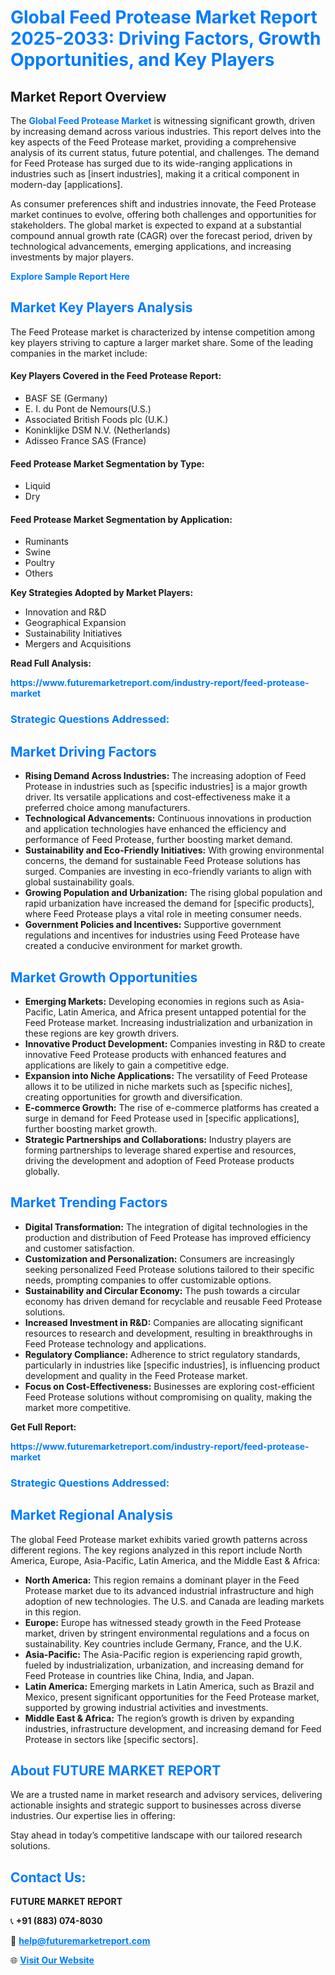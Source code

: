 <h1 style="color: #007BFF;">Global Feed Protease Market Report 2025-2033: Driving Factors, Growth Opportunities, and Key Players</h1>

<section id="overview">
<h2>Market Report Overview</h2>
<p>The <a href="https://www.futuremarketreport.com/industry-report/feed-protease-market" style="color: #007BFF; text-decoration: none;"><strong>Global Feed Protease Market</strong></a> is witnessing significant growth, driven by increasing demand across various industries. This report delves into the key aspects of the Feed Protease market, providing a comprehensive analysis of its current status, future potential, and challenges. The demand for Feed Protease has surged due to its wide-ranging applications in industries such as [insert industries], making it a critical component in modern-day [applications].</p>
<p>As consumer preferences shift and industries innovate, the Feed Protease market continues to evolve, offering both challenges and opportunities for stakeholders. The global market is expected to expand at a substantial compound annual growth rate (CAGR) over the forecast period, driven by technological advancements, emerging applications, and increasing investments by major players.</p>
</section>

<section id="overview">
<p><a href="https://www.futuremarketreport.com/request-sample/reportId=37108" style="color: #007BFF; text-decoration: none;"><strong>Explore Sample Report Here</strong></a></p>
</section>

<section id="key-players">
<h2 style="color: #007BFF;">Market Key Players Analysis</h2>
<p>The Feed Protease market is characterized by intense competition among key players striving to capture a larger market share. Some of the leading companies in the market include:</p>
<h4>Key Players Covered in the Feed Protease Report:</h4>
<ul><li>BASF SE (Germany)</li><li>E. I. du Pont de Nemours(U.S.)</li><li>Associated British Foods plc (U.K.)</li><li>Koninklijke DSM N.V. (Netherlands)</li><li>Adisseo France SAS (France)</li></ul>
<h4>Feed Protease Market Segmentation by Type:</h4>
<ul><li>Liquid</li><li>Dry</li></ul>

<h4>Feed Protease Market Segmentation by Application:</h4>
<ul><li>Ruminants</li><li>Swine</li><li>Poultry</li><li>Others</li></ul>
<p><strong>Key Strategies Adopted by Market Players:</strong></p>
<ul>
<li>Innovation and R&D</li>
<li>Geographical Expansion</li>
<li>Sustainability Initiatives</li>
<li>Mergers and Acquisitions</li>
</ul>
</section>

<section>
<p><strong>Read Full Analysis: </strong></p><a href="https://www.futuremarketreport.com/industry-report/feed-protease-market" style="color: #007BFF; text-decoration: none;"><strong>https://www.futuremarketreport.com/industry-report/feed-protease-market</strong></a>
<h3 style="color: #007BFF;">Strategic Questions Addressed:</h3>
</section>

<section id="driving-factors">
<h2 style="color: #007BFF;">Market Driving Factors</h2>
<ul>
<li><strong>Rising Demand Across Industries:</strong> The increasing adoption of Feed Protease in industries such as [specific industries] is a major growth driver. Its versatile applications and cost-effectiveness make it a preferred choice among manufacturers.</li>
<li><strong>Technological Advancements:</strong> Continuous innovations in production and application technologies have enhanced the efficiency and performance of Feed Protease, further boosting market demand.</li>
<li><strong>Sustainability and Eco-Friendly Initiatives:</strong> With growing environmental concerns, the demand for sustainable Feed Protease solutions has surged. Companies are investing in eco-friendly variants to align with global sustainability goals.</li>
<li><strong>Growing Population and Urbanization:</strong> The rising global population and rapid urbanization have increased the demand for [specific products], where Feed Protease plays a vital role in meeting consumer needs.</li>
<li><strong>Government Policies and Incentives:</strong> Supportive government regulations and incentives for industries using Feed Protease have created a conducive environment for market growth.</li>
</ul>
</section>

<section id="growth-opportunities">
<h2 style="color: #007BFF;">Market Growth Opportunities</h2>
<ul>
<li><strong>Emerging Markets:</strong> Developing economies in regions such as Asia-Pacific, Latin America, and Africa present untapped potential for the Feed Protease market. Increasing industrialization and urbanization in these regions are key growth drivers.</li>
<li><strong>Innovative Product Development:</strong> Companies investing in R&D to create innovative Feed Protease products with enhanced features and applications are likely to gain a competitive edge.</li>
<li><strong>Expansion into Niche Applications:</strong> The versatility of Feed Protease allows it to be utilized in niche markets such as [specific niches], creating opportunities for growth and diversification.</li>
<li><strong>E-commerce Growth:</strong> The rise of e-commerce platforms has created a surge in demand for Feed Protease used in [specific applications], further boosting market growth.</li>
<li><strong>Strategic Partnerships and Collaborations:</strong> Industry players are forming partnerships to leverage shared expertise and resources, driving the development and adoption of Feed Protease products globally.</li>
</ul>
</section>

<section id="trending-factors">
<h2 style="color: #007BFF;">Market Trending Factors</h2>
<ul>
<li><strong>Digital Transformation:</strong> The integration of digital technologies in the production and distribution of Feed Protease has improved efficiency and customer satisfaction.</li>
<li><strong>Customization and Personalization:</strong> Consumers are increasingly seeking personalized Feed Protease solutions tailored to their specific needs, prompting companies to offer customizable options.</li>
<li><strong>Sustainability and Circular Economy:</strong> The push towards a circular economy has driven demand for recyclable and reusable Feed Protease solutions.</li>
<li><strong>Increased Investment in R&D:</strong> Companies are allocating significant resources to research and development, resulting in breakthroughs in Feed Protease technology and applications.</li>
<li><strong>Regulatory Compliance:</strong> Adherence to strict regulatory standards, particularly in industries like [specific industries], is influencing product development and quality in the Feed Protease market.</li>
<li><strong>Focus on Cost-Effectiveness:</strong> Businesses are exploring cost-efficient Feed Protease solutions without compromising on quality, making the market more competitive.</li>
</ul>
</section>

<section>
<p><strong>Get Full Report: </strong></p><a href="https://www.futuremarketreport.com/industry-report/feed-protease-market" style="color: #007BFF; text-decoration: none;"><strong>https://www.futuremarketreport.com/industry-report/feed-protease-market</strong></a>
<h3 style="color: #007BFF;">Strategic Questions Addressed:</h3>
</section>


<section id="regional-analysis">
<h2 style="color: #007BFF;">Market Regional Analysis</h2>
<p>The global Feed Protease market exhibits varied growth patterns across different regions. The key regions analyzed in this report include North America, Europe, Asia-Pacific, Latin America, and the Middle East & Africa:</p>
<ul>
<li><strong>North America:</strong> This region remains a dominant player in the Feed Protease market due to its advanced industrial infrastructure and high adoption of new technologies. The U.S. and Canada are leading markets in this region.</li>
<li><strong>Europe:</strong> Europe has witnessed steady growth in the Feed Protease market, driven by stringent environmental regulations and a focus on sustainability. Key countries include Germany, France, and the U.K.</li>
<li><strong>Asia-Pacific:</strong> The Asia-Pacific region is experiencing rapid growth, fueled by industrialization, urbanization, and increasing demand for Feed Protease in countries like China, India, and Japan.</li>
<li><strong>Latin America:</strong> Emerging markets in Latin America, such as Brazil and Mexico, present significant opportunities for the Feed Protease market, supported by growing industrial activities and investments.</li>
<li><strong>Middle East & Africa:</strong> The region’s growth is driven by expanding industries, infrastructure development, and increasing demand for Feed Protease in sectors like [specific sectors].</li>
</ul>
</section>

<footer>
<h2 style="color: #007BFF;">About FUTURE MARKET REPORT</h2>
<p>We are a trusted name in market research and advisory services, delivering actionable insights and strategic support to businesses across diverse industries. Our expertise lies in offering:</p>

<p>Stay ahead in today’s competitive landscape with our tailored research solutions.</p>

<h2 style="color: #007BFF;">Contact Us:</h2>
<p><strong>FUTURE MARKET REPORT</strong></p>
<p>📞 <strong>+91 (883) 074-8030</strong></p>
<p>📧 <strong><a href="mailto:help@futuremarketreport.com" style="color: #007BFF;">help@futuremarketreport.com</a></strong></p>
<p>🌐 <strong><a href="https://www.futuremarketreport.com/" style="color: #007BFF;">Visit Our Website</a></strong></p>
</footer>